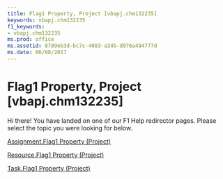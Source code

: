 ```yaml
---
title: Flag1 Property, Project [vbapj.chm132235]
keywords: vbapj.chm132235
f1_keywords:
- vbapj.chm132235
ms.prod: office
ms.assetid: 8789eb3d-bc7c-4083-a34b-d976a494777d
ms.date: 06/08/2017
---
```



# Flag1 Property, Project [vbapj.chm132235]

Hi there! You have landed on one of our F1 Help redirector pages. Please select the topic you were looking for below.

[Assignment.Flag1 Property (Project)](http://msdn.microsoft.com/library/167a2a3b-7118-1f36-0fa8-9323f530c965%28Office.15%29.aspx)

[Resource.Flag1 Property (Project)](http://msdn.microsoft.com/library/e860df53-52e6-ee2a-2554-c0c5181d837e%28Office.15%29.aspx)

[Task.Flag1 Property (Project)](http://msdn.microsoft.com/library/d314d761-4e80-c536-9e79-0c59d320a6cd%28Office.15%29.aspx)

